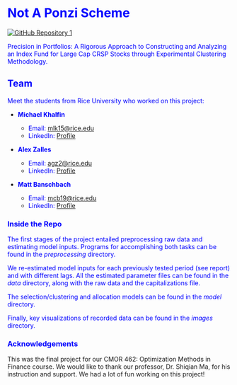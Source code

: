 # <span style="color:blue">Not A Ponzi Scheme</span>
[![GitHub Repository 1](https://img.shields.io/badge/GitHub-Explore%20the%20Code-blue?logo=github)](https://github.com/michael-khalfin/notAPonziScheme)

<span style="color:blue">Precision in Portfolios: A Rigorous Approach to Constructing and Analyzing an Index Fund for Large Cap CRSP Stocks through Experimental Clustering Methodology.</span>

## <span style="color:blue">Team</span>

<span style="color:blue">Meet the students from Rice University who worked on this project:</span>

- <span style="color:blue">**Michael Khalfin**</span>
  - <span style="color:blue">Email: [mlk15@rice.edu](mailto:mlk15@rice.edu)</span>
  - <span style="color:blue">LinkedIn: [Profile](https://www.linkedin.com/in/michael-khalfin-87551b20b/)</span>

- <span style="color:blue">**Alex Zalles**</span>
  - <span style="color:blue">Email: [agz2@rice.edu](mailto:agz2@rice.edu)</span>
  - <span style="color:blue">LinkedIn: [Profile](https://www.linkedin.com/in/alex-zalles-620763250/)</span>

- <span style="color:blue">**Matt Banschbach**</span>
  - <span style="color:blue">Email: [mcb19@rice.edu](mailto:mcb19@rice.edu)</span>
  - <span style="color:blue">LinkedIn: [Profile](https://www.linkedin.com/in/matthewbanschbach/)</span>

### <span style="color:blue">Inside the Repo </span>

<span style="color:blue"> The first stages of the project entailed preprocessing raw data and estimating model inputs. Programs for accomplishing both tasks can be found in the *preprocessing* directory. </span>

<span style="color:blue"> We re-estimated model inputs for each previously tested period (see report) and with different lags. All the estimated parameter files can be found in the *data* directory, along with the raw data and the capitalizations file. </span>

<span style="color:blue"> The selection/clustering and allocation models can be found in the *model* directory. </span>

<span style="color:blue"> Finally, key visualizations of recorded data can be found in the *images* directory. </span>





  ### <span style="color:blue">Acknowledgements </span>
This was the final project for our CMOR 462: Optimization Methods in Finance course. We would like to thank our professor, Dr. Shiqian Ma, for his instruction and support. We had a lot of fun working on this project!
